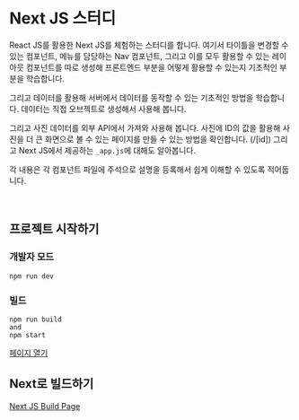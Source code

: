 # Next JS 스터디
React JS를 활용한 Next JS를 체험하는 스터디를 합니다. 여기서 타이틀을 변경할 수 있는 컴포넌트, 메뉴를 담당하는 Nav 컴포넌트, 그리고 이를 모두 활용할 수 있는 레이아웃 컴포넌트를 따로 생성해 프론트엔드 부분을 어떻게 활용할 수 있는지 기초적인 부분을 학습합니다.   

그리고 데이터를 활용해 서버에서 데이터를 동작할 수 있는 기초적인 방법을 학습합니다. 데이터는 직접 오브젝트로 생성해서 사용해 봅니다.   

그리고 사진 데이터를 외부 API에서 가져와 사용해 봅니다. 사진에 ID의 값을 활용해 사진을 더 큰 화면으로 볼 수 있는 페이지를 만들 수 있는 방법을 확인합니다. (/[id]) 그리고 Next JS에서 제공하는 ```_app.js```에 대해도 알아봅니다.   

각 내용은 각 컴포넌트 파일에 주석으로 설명을 등록해서 쉽게 이해할 수 있도록 적어둡니다.   

<br/>

## 프로젝트 시작하기
### 개발자 모드
```
npm run dev
```

### 빌드
```
npm run build
and
npm start
```

[페이지 열기](http://localhost:3000)

## Next로 빌드하기
[Next JS Build Page](https://next-test-three-sable.vercel.app/)